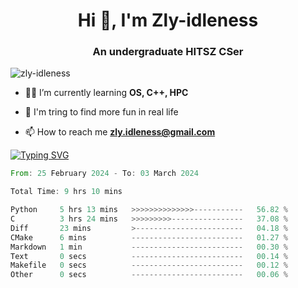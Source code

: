 <h1 align="center">Hi 👋, I'm Zly-idleness</h1>

<h3 align="center">An undergraduate HITSZ CSer</h3>

<p align="left"> <img src="https://komarev.com/ghpvc/?username=zly-idleness&label=Profile%20views&color=0e75b6&style=flat" alt="zly-idleness" /> </p>


- 👨‍💻 I’m currently learning **OS, C++, HPC**

- 🌱 I'm tring to find more fun in real life

- 📫 How to reach me **zly.idleness@gmail.com**



[![Typing SVG](https://readme-typing-svg.herokuapp.com?font=Fira+Code&pause=1000&width=435&lines=I+Maybe+Slow)](https://git.io/typing-svg)


<!--START_SECTION:waka-->

```rust
From: 25 February 2024 - To: 03 March 2024

Total Time: 9 hrs 10 mins

Python     5 hrs 13 mins   >>>>>>>>>>>>>>-----------   56.82 %
C          3 hrs 24 mins   >>>>>>>>>----------------   37.08 %
Diff       23 mins         >------------------------   04.18 %
CMake      6 mins          -------------------------   01.27 %
Markdown   1 min           -------------------------   00.30 %
Text       0 secs          -------------------------   00.14 %
Makefile   0 secs          -------------------------   00.12 %
Other      0 secs          -------------------------   00.06 %
```

<!--END_SECTION:waka-->


